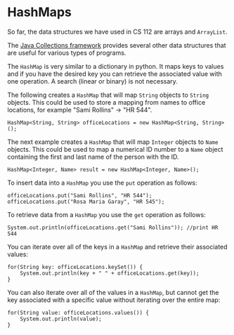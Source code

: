 HashMaps
========

So far, the data structures we have used in CS 112 are arrays and `ArrayList`.

The [Java Collections framework](https://docs.oracle.com/javase/7/docs/api/java/util/package-summary.html) provides several other data structures that are useful for various types of programs.

The `HashMap` is very similar to a dictionary in python. It maps keys to values and if you have the desired key you can retrieve the associated value with one operation. A search (linear or binary) is not necessary.

The following creates a `HashMap` that will map `String` objects to `String` objects. This could be used to store a mapping from names to office locations, for example "Sami Rollins" -> "HR 544".

```
HashMap<String, String> officeLocations = new HashMap<String, String>();
```

The next example creates a `HashMap` that will map `Integer` objects to `Name` objects. This could be used to map a numerical ID number to a `Name` object containing the first and last name of the person with the ID.

```
HashMap<Integer, Name> result = new HashMap<Integer, Name>();
```

To insert data into a `HashMap` you use the `put` operation as follows:

```
officeLocations.put("Sami Rollins", "HR 544");
officeLocations.put("Rosa Maria Garay", "HR 545");
```

To retrieve data from a `HashMap` you use the `get` operation as follows:

```
System.out.println(officeLocations.get("Sami Rollins")); //print HR 544
```

You can iterate over all of the keys in a `HashMap` and retrieve their associated values:

```
for(String key: officeLocations.keySet()) {
	System.out.println(key + " " + officeLocations.get(key));
}
```

You can also iterate over all of the values in a `HashMap`, but cannot get the key associated with a specific value without iterating over the entire map:

```
for(String value: officeLocations.values()) {
	System.out.println(value);
}
```